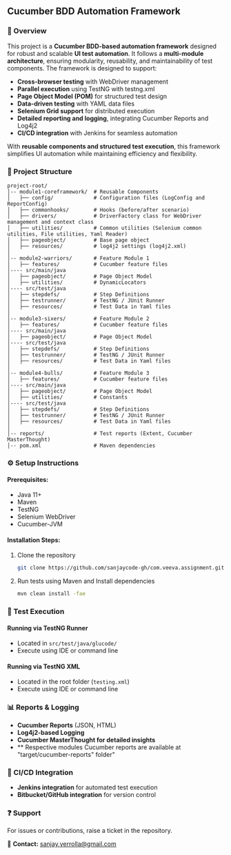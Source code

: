 ## Cucumber BDD Automation Framework

### 📌 Overview
This project is a **Cucumber BDD-based automation framework** designed for robust and scalable **UI test automation**. It follows a **multi-module architecture**, ensuring modularity, reusability, and maintainability of test components. The framework is designed to support:

- **Cross-browser testing** with WebDriver management
- **Parallel execution** using TestNG with testng.xml
- **Page Object Model (POM)** for structured test design
- **Data-driven testing** with YAML data files
- **Selenium Grid support** for distributed execution
- **Detailed reporting and logging**, integrating Cucumber Reports and Log4j2
- **CI/CD integration** with Jenkins for seamless automation

With **reusable components and structured test execution**, this framework simplifies UI automation while maintaining efficiency and flexibility.

### 📂 Project Structure
```
project-root/
│-- module1-coreframework/  # Reusable Components
│   ├── config/             # Configuration files (LogConfig and ReportConfig)
│   ├── commonhooks/        # Hooks (before/after scenario)
│   ├── drivers/            # DriverFactory class for WebDriver management and context class
│   ├── utilities/          # Common utilities (Selenium common utilities, File utilities, Yaml Reader)
│   ├── pageobject/         # Base page object
│   ├── resources/          # log4j2 settings (log4j2.xml)
│
│-- module2-warriors/       # Feature Module 1
│   ├── features/           # Cucumber feature files
│---- src/main/java
│   ├── pageobject/         # Page Object Model
│   ├── utilities/          # DynamicLocators
│---- src/test/java
│   ├── stepdefs/           # Step Definitions
│   ├── testrunner/         # TestNG / JUnit Runner
│   ├── resources/          # Test Data in Yaml files
│
│-- module3-sixers/         # Feature Module 2
│   ├── features/           # Cucumber feature files
│---- src/main/java
│   ├── pageobject/         # Page Object Model
│---- src/test/java
│   ├── stepdefs/           # Step Definitions
│   ├── testrunner/         # TestNG / JUnit Runner
│   ├── resources/          # Test Data in Yaml files
│
│-- module4-bulls/          # Feature Module 3
│   ├── features/           # Cucumber feature files
│---- src/main/java
│   ├── pageobject/         # Page Object Model
│   ├── utilities/          # Constants
│---- src/test/java
│   ├── stepdefs/           # Step Definitions
│   ├── testrunner/         # TestNG / JUnit Runner
│   ├── resources/          # Test Data in Yaml files
│
│-- reports/                # Test reports (Extent, Cucumber MasterThought)
│-- pom.xml                 # Maven dependencies
```

### ⚙️ Setup Instructions
#### Prerequisites:
- Java 11+
- Maven
- TestNG
- Selenium WebDriver
- Cucumber-JVM

#### Installation Steps:
1. Clone the repository
   ```sh
   git clone https://github.com/sanjaycode-gh/com.veeva.assignment.git
   ```
2. Run tests using Maven and Install dependencies
   ```sh
   mvn clean install -fae
   ```

### 🚀 Test Execution
#### Running via TestNG Runner
- Located in `src/test/java/glucode/`
- Execute using IDE or command line

#### Running via TestNG XML
- Located in the root folder (`testing.xml`)
- Execute using IDE or command line

### 📊 Reports & Logging
- **Cucumber Reports** (JSON, HTML)
- **Log4j2-based Logging**
- **Cucumber MasterThought for detailed insights** 
- ** Respective modules Cucumber reports are available at "target/cucumber-reports" folder"

### 🔄 CI/CD Integration
- **Jenkins integration** for automated test execution
- **Bitbucket/GitHub integration** for version control

### ❓ Support
For issues or contributions, raise a ticket in the repository.

📧 **Contact:** sanjay.yerrolla@gmail.com

